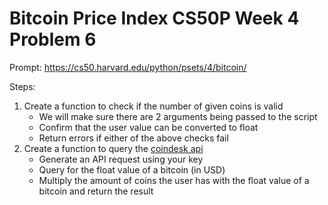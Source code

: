 # Bitcoin Price Index CS50P Week 4 Problem 6

Prompt:
https://cs50.harvard.edu/python/psets/4/bitcoin/

Steps:
1) Create a function to check if the number of given coins is valid 
    - We will make sure there are 2 arguments being passed to the script
    - Confirm that the user value can be converted to float
    - Return errors if either of the above checks fail
2) Create a function to query the [coindesk api](https://rest.coincap.io/v3/assets/bitcoin?apiKey=YourApiKey)
    - Generate an API request using your key
    - Query for the float value of a bitcoin (in USD)
    - Multiply the amount of coins the user has with the float value of a bitcoin and return the result
